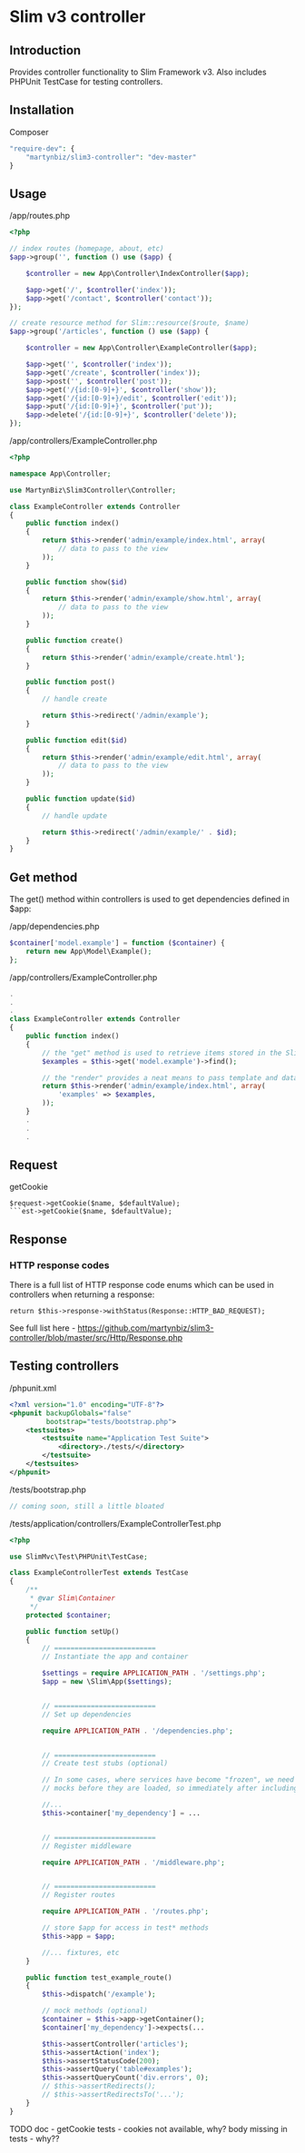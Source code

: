 # Slim v3 controller #

## Introduction ##

Provides controller functionality to Slim Framework v3. Also includes PHPUnit TestCase for testing controllers.

## Installation ##

Composer

```php
"require-dev": {
    "martynbiz/slim3-controller": "dev-master"
}
```

## Usage ##

/app/routes.php

```php
<?php

// index routes (homepage, about, etc)
$app->group('', function () use ($app) {

    $controller = new App\Controller\IndexController($app);

    $app->get('/', $controller('index'));
    $app->get('/contact', $controller('contact'));
});

// create resource method for Slim::resource($route, $name)
$app->group('/articles', function () use ($app) {

    $controller = new App\Controller\ExampleController($app);

    $app->get('', $controller('index'));
    $app->get('/create', $controller('index'));
    $app->post('', $controller('post'));
    $app->get('/{id:[0-9]+}', $controller('show'));
    $app->get('/{id:[0-9]+}/edit', $controller('edit'));
    $app->put('/{id:[0-9]+}', $controller('put'));
    $app->delete('/{id:[0-9]+}', $controller('delete'));
});
```

/app/controllers/ExampleController.php

```php
<?php

namespace App\Controller;

use MartynBiz\Slim3Controller\Controller;

class ExampleController extends Controller
{
    public function index()
    {
        return $this->render('admin/example/index.html', array(
            // data to pass to the view
        ));
    }

    public function show($id)
    {
        return $this->render('admin/example/show.html', array(
            // data to pass to the view
        ));
    }

    public function create()
    {
        return $this->render('admin/example/create.html');
    }

    public function post()
    {
        // handle create

        return $this->redirect('/admin/example');
    }

    public function edit($id)
    {
        return $this->render('admin/example/edit.html', array(
            // data to pass to the view
        ));
    }

    public function update($id)
    {
        // handle update

        return $this->redirect('/admin/example/' . $id);
    }
}
```

## Get method ##

The get() method within controllers is used to get dependencies defined in $app:

/app/dependencies.php

```php
$container['model.example'] = function ($container) {
    return new App\Model\Example();
};
```

/app/controllers/ExampleController.php

```php
.
.
.
class ExampleController extends Controller
{
    public function index()
    {
        // the "get" method is used to retrieve items stored in the Slim container
        $examples = $this->get('model.example')->find();

        // the "render" provides a neat means to pass template and data to $container['view']
        return $this->render('admin/example/index.html', array(
            'examples' => $examples,
        ));
    }
    .
    .
    .
```

## Request ##

getCookie

```
$request->getCookie($name, $defaultValue);
```est->getCookie($name, $defaultValue);
```

## Response ##

### HTTP response codes ###

There is a full list of HTTP response code enums which can be used in controllers
when returning a response:

```
return $this->response->withStatus(Response::HTTP_BAD_REQUEST);
```

See full list here - https://github.com/martynbiz/slim3-controller/blob/master/src/Http/Response.php


## Testing controllers ##

/phpunit.xml

```xml
<?xml version="1.0" encoding="UTF-8"?>
<phpunit backupGlobals="false"
         bootstrap="tests/bootstrap.php">
    <testsuites>
        <testsuite name="Application Test Suite">
            <directory>./tests/</directory>
        </testsuite>
    </testsuites>
</phpunit>
```

/tests/bootstrap.php

```php
// coming soon, still a little bloated
```

/tests/application/controllers/ExampleControllerTest.php

```php
<?php

use SlimMvc\Test\PHPUnit\TestCase;

class ExampleControllerTest extends TestCase
{
    /**
     * @var Slim\Container
     */
    protected $container;

    public function setUp()
    {
        // =========================
        // Instantiate the app and container

        $settings = require APPLICATION_PATH . '/settings.php';
        $app = new \Slim\App($settings);


        // =========================
        // Set up dependencies

        require APPLICATION_PATH . '/dependencies.php';


        // =========================
        // Create test stubs (optional)

        // In some cases, where services have become "frozen", we need to define
        // mocks before they are loaded, so immediately after including dependencies.php is best

        //...
        $this->container['my_dependency'] = ...


        // =========================
        // Register middleware

        require APPLICATION_PATH . '/middleware.php';


        // =========================
        // Register routes

        require APPLICATION_PATH . '/routes.php';

        // store $app for access in test* methods
        $this->app = $app;

        //... fixtures, etc
    }

    public function test_example_route()
    {
        $this->dispatch('/example');

        // mock methods (optional)
        $container = $this->app->getContainer();
        $container['my_dependency']->expects(...

        $this->assertController('articles');
        $this->assertAction('index');
        $this->assertStatusCode(200);
        $this->assertQuery('table#examples');
        $this->assertQueryCount('div.errors', 0);
        // $this->assertRedirects();
        // $this->assertRedirectsTo('...');
    }
}
```

TODO
doc - getCookie
tests - cookies not available, why?
body missing in tests - why??
